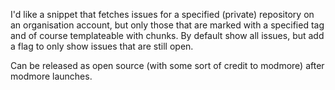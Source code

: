 I'd like a snippet that fetches issues for a specified (private) repository on an organisation account, but only those that are marked with a specified tag and of course templateable with chunks. By default show all issues, but add a flag to only show issues that are still open.


Can be released as open source (with some sort of credit to modmore) after modmore launches. 
